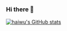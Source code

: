 ### Hi there 👋

<!--
**Chinoholo0807/Chinoholo0807** is a ✨ _special_ ✨ repository because its `README.md` (this file) appears on your GitHub profile.

Here are some ideas to get you started:

- 🔭 I’m currently working on ...
- 🌱 I’m currently learning ...
- 👯 I’m looking to collaborate on ...
- 🤔 I’m looking for help with ...
- 💬 Ask me about ...
- 📫 How to reach me: ...
- 😄 Pronouns: ...
- ⚡ Fun fact: ...
-->

[![haiwu's GitHub stats](https://github-readme-stats.vercel.app/api?username=Chinoholo0807)](https://github.com/anuraghazra/github-readme-stats)
